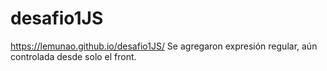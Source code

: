 # desafio1JS
https://lemunao.github.io/desafio1JS/
Se agregaron expresión regular, aún controlada desde solo el front.
